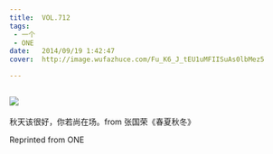 ```yaml
---
title:	VOL.712
tags:
 - 一个
 - ONE
date:	2014/09/19 1:42:47
cover:	http://image.wufazhuce.com/Fu_K6_J_tEU1uMFIISuAs0lbMez5

---
```

![](http://image.wufazhuce.com/Fu_K6_J_tEU1uMFIISuAs0lbMez5)
---

秋天该很好，你若尚在场。from 张国荣《春夏秋冬》
 
Reprinted from ONE
